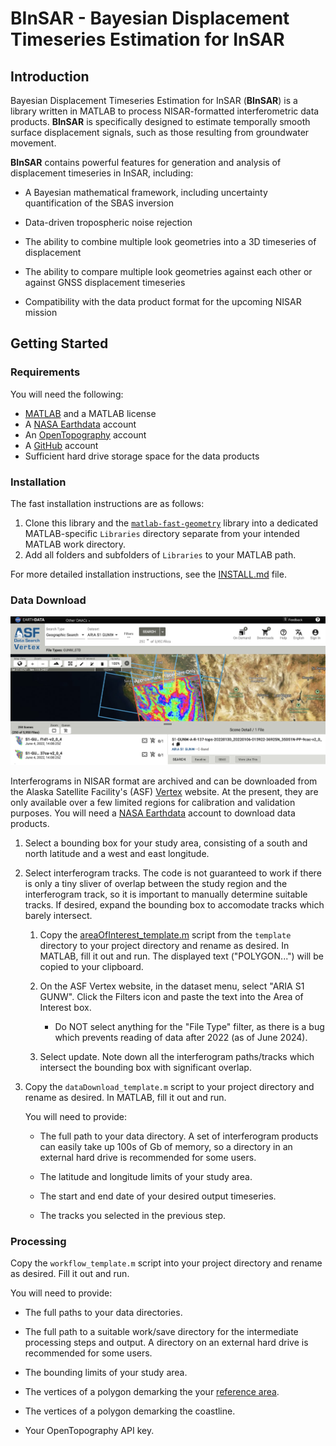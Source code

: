 # BInSAR - Bayesian Displacement Timeseries Estimation for InSAR

## Introduction

Bayesian Displacement Timeseries Estimation for InSAR (**BInSAR**) is a library written in MATLAB to process NISAR-formatted interferometric data products. **BInSAR** is specifically designed to estimate temporally smooth surface displacement signals, such as those resulting from groundwater movement. 

**BInSAR** contains powerful features for generation and analysis of displacement timeseries in InSAR, including:

* A Bayesian mathematical framework, including uncertainty quantification of the SBAS inversion

* Data-driven tropospheric noise rejection 

* The ability to combine multiple look geometries into a 3D timeseries of displacement

* The ability to compare multiple look geometries against each other or against GNSS displacement timeseries

* Compatibility with the data product format for the upcoming NISAR mission



## Getting Started

### Requirements

You will need the following:
* [MATLAB](https://www.mathworks.com/products/matlab.html) and a MATLAB license
* A [NASA Earthdata](https://www.earthdata.nasa.gov/) account
* An [OpenTopography](https://opentopography.org/) account
* A [GitHub](https://github.com/) account
* Sufficient hard drive storage space for the data products

### Installation

The fast installation instructions are as follows: 
1. Clone this library and the [`matlab-fast-geometry`](https://github.com/zhurewitz/matlab-fast-geometry) library into a dedicated MATLAB-specific `Libraries` directory separate from your intended MATLAB work directory.
2. Add all folders and subfolders of `Libraries` to your MATLAB path.

For more detailed installation instructions, see the [INSTALL.md](INSTALL.md) file.

### Data Download

<img src="images/vertex.png" width=1000>

Interferograms in NISAR format are archived and can be downloaded from the Alaska Satellite Facility's (ASF) [Vertex](https://search.asf.alaska.edu/#/?dataset=SENTINEL-1%20INTERFEROGRAM%20(BETA)) website. At the present, they are only available over a few limited regions for calibration and validation purposes. You will need a [NASA Earthdata](https://www.earthdata.nasa.gov/) account to download data products. 



1. Select a bounding box for your study area, consisting of a south and north latitude and a west and east longitude. 

2. Select interferogram tracks. The code is not guaranteed to work if there is only a tiny sliver of overlap between the study region and the interferogram track, so it is important to manually determine suitable tracks. If desired, expand the bounding box to accomodate tracks which barely intersect. 

    1. Copy the [areaOfInterest_template.m](templates/areaOfInterest_template.m) script from the `template` directory to your project directory and rename as desired. In MATLAB, fill it out and run. The displayed text ("POLYGON...") will be copied to your clipboard.

    3. On the ASF Vertex website, in the dataset menu, select "ARIA S1 GUNW". Click the Filters icon and paste the text into the Area of Interest box. 

        * Do NOT select anything for the "File Type" filter, as there is a bug which prevents reading of data after 2022 (as of June 2024).

    4. Select update. Note down all the interferogram paths/tracks which intersect the bounding box with significant overlap. 

3. Copy the `dataDownload_template.m` script to your project directory and rename as desired. In MATLAB, fill it out and run. 

    You will need to provide:

    * The full path to your data directory. A set of interferogram products can easily take up 100s of Gb of memory, so a directory in an external hard drive is recommended for some users. 

    * The latitude and longitude limits of your study area. 

    * The start and end date of your desired output timeseries. 

    * The tracks you selected in the previous step.

### Processing

Copy the `workflow_template.m` script into your project directory and rename as desired. Fill it out and run. 

You will need to provide:

* The full paths to your data directories.

* The full path to a suitable work/save directory for the intermediate processing steps and output. A directory on an external hard drive is recommended for some users. 

* The bounding limits of your study area. 

* The vertices of a polygon demarking the your [reference area](guides/referenceArea.md).

* The vertices of a polygon demarking the coastline. 

* Your OpenTopography API key.